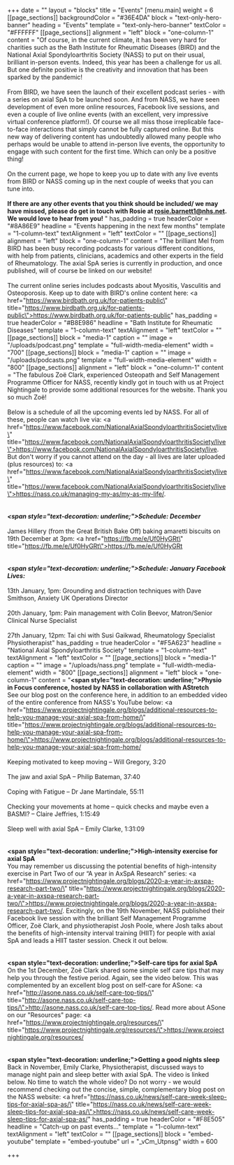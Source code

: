 +++
date = ""
layout = "blocks"
title = "Events"
[menu.main]
weight = 6
[[page_sections]]
backgroundColor = "#36E4DA"
block = "text-only-hero-banner"
heading = "Events"
template = "text-only-hero-banner"
textColor = "#FFFFFF"
[[page_sections]]
alignment = "left"
block = "one-column-1"
content = "Of course, in the current climate, it has been very hard for charities such as the Bath Institute for Rheumatic Diseases (BIRD) and the National Axial Spondyloarthritis Society (NASS) to put on their usual, brilliant in-person events. Indeed, this year has been a challenge for us all. But one definite positive is the creativity and innovation that has been sparked by the pandemic!<br><br>From BIRD, we have seen the launch of their excellent podcast series - with a series on axial SpA to be launched soon. And from NASS, we have seen development of even more online resources, Facebook live sessions, and even a couple of live online events (with an excellent, very impressive virtual conference platform!). Of course we all miss those irreplicable face-to-face interactions that simply cannot be fully captured online. But this new way of delivering content has undoubtedly allowed many people who perhaps would be unable to attend in-person live events, the opportunity to engage with such content for the first time. Which can only be a positive thing!<br><br>On the current page, we hope to keep you up to date with any live events from BIRD or NASS coming up in the next couple of weeks that you can tune into. <br><br><strong>If there are any other events that you think should be included/ we may have missed, please do get in touch with Rosie at rosie.barnett1@nhs.net. We would love to hear from you!</strong>  "
has_padding = true
headerColor = "#8A86E9"
headline = "Events happening in the next few months"
template = "1-column-text"
textAlignment = "left"
textColor = ""
[[page_sections]]
alignment = "left"
block = "one-column-1"
content = "The brilliant Mel from BIRD has been busy recording podcasts for various different conditions, with help from patients, clinicians, academics and other experts in the field of Rheumatology. The axial SpA series is currently in production, and once published, will of course be linked on our website!<br><br>The current online series includes podcasts about Myositis, Vasculitis and Osteoporosis. Keep up to date with BIRD's online content here: <a href=\"https://www.birdbath.org.uk/for-patients-public\" title=\"https://www.birdbath.org.uk/for-patients-public\">https://www.birdbath.org.uk/for-patients-public</a>"
has_padding = true
headerColor = "#B8E986"
headline = "Bath Institute for Rheumatic Diseases"
template = "1-column-text"
textAlignment = "left"
textColor = ""
[[page_sections]]
block = "media-1"
caption = ""
image = "/uploads/podcast.png"
template = "full-width-media-element"
width = "700"
[[page_sections]]
block = "media-1"
caption = ""
image = "/uploads/podcasts.png"
template = "full-width-media-element"
width = "800"
[[page_sections]]
alignment = "left"
block = "one-column-1"
content = "The fabulous Zoë Clark, experienced Osteopath and Self Management Programme Officer for NASS, recently kindly got in touch with us at Project Nightingale to provide some additional resources for the website. Thank you so much Zoë!<br><br>Below is a schedule of all the upcoming events led by NASS. For all of these, people can watch live via: <a href=\"https://www.facebook.com/NationalAxialSpondyloarthritisSociety/live\" title=\"https://www.facebook.com/NationalAxialSpondyloarthritisSociety/live\">https://www.facebook.com/NationalAxialSpondyloarthritisSociety/live</a>. But don't worry if you cannot attend on the day - all lives are later uploaded (plus resources) to: <a href=\"https://www.facebook.com/NationalAxialSpondyloarthritisSociety/live\" title=\"https://www.facebook.com/NationalAxialSpondyloarthritisSociety/live\">https://nass.co.uk/managing-my-as/my-as-my-life/</a>.<br><br><br><strong><em><span style=\"text-decoration: underline;\">Schedule: December</span></em></strong><br><br>James Hillery (from the Great British Bake Off) baking amaretti biscuits on 19th December at 3pm: <a href=\"https://fb.me/e/Uf0HyGRt\" title=\"https://fb.me/e/Uf0HyGRt\">https://fb.me/e/Uf0HyGRt</a> <br><br><br><strong><em><span style=\"text-decoration: underline;\">Schedule: January Facebook Lives:</span></em></strong><br><br>13th January, 1pm: Grounding and distraction techniques with Dave Smithson, Anxiety UK Operations Director<br><br>20th January, 1pm: Pain management with Colin Beevor, Matron/Senior Clinical Nurse Specialist<br><br>27th January, 12pm: Tai chi with Susi Gaikwad, Rheumatology Specialist Physiotherapist"
has_padding = true
headerColor = "#F5A623"
headline = "National Axial Spondyloarthritis Society"
template = "1-column-text"
textAlignment = "left"
textColor = ""
[[page_sections]]
block = "media-1"
caption = ""
image = "/uploads/nass.png"
template = "full-width-media-element"
width = "800"
[[page_sections]]
alignment = "left"
block = "one-column-1"
content = "<strong><span style=\"text-decoration: underline;\">Physio in Focus conference, hosted by NASS in collaboration with AStretch</span></strong><br>See our blog post on the conference here, in addition to an embedded video of the entire conference from NASS's YouTube below: <a href=\"https://www.projectnightingale.org/blogs/additional-resources-to-help-you-manage-your-axial-spa-from-home/\" title=\"https://www.projectnightingale.org/blogs/additional-resources-to-help-you-manage-your-axial-spa-from-home/\">https://www.projectnightingale.org/blogs/additional-resources-to-help-you-manage-your-axial-spa-from-home/</a><br><br>Keeping motivated to keep moving – Will Gregory, 3:20<br><br>The jaw and axial SpA – Philip Bateman, 37:40<br><br>Coping with Fatigue – Dr Jane Martindale, 55:11<br><br>Checking your movements at home – quick checks and maybe even a BASMI? – Claire Jeffries, 1:15:49<br><br>Sleep well with axial SpA – Emily Clarke, 1:31:09<br><br><br><strong><span style=\"text-decoration: underline;\">High-intensity exercise for axial SpA</span></strong><br>You may remember us discussing the potential benefits of high-intensity exercise in Part Two of our “A year in AxSpA Research” series: <a href=\"https://www.projectnightingale.org/blogs/2020-a-year-in-axspa-research-part-two/\" title=\"https://www.projectnightingale.org/blogs/2020-a-year-in-axspa-research-part-two/\">https://www.projectnightingale.org/blogs/2020-a-year-in-axspa-research-part-two/</a>. Excitingly, on the 19th November, NASS published their Facebook live session with the brilliant Self Management Programme Officer, Zoë Clark, and physiotherapist Josh Poole, where Josh talks about the benefits of high-intensity interval training (HIIT) for people with axial SpA and leads a HIIT taster session. Check it out below.<br><br><br><strong><span style=\"text-decoration: underline;\">Self-care tips for axial SpA</span></strong>  <br>On the 1st December, Zoë Clark shared some simple self care tips that may help you through the festive period. Again, see the video below. This was complemented by an excellent blog post on self-care for ASone: <a href=\"http://asone.nass.co.uk/self-care-top-tips/\" title=\"http://asone.nass.co.uk/self-care-top-tips/\">http://asone.nass.co.uk/self-care-top-tips/</a>. Read more about ASone on our \"Resources\" page: <a href=\"https://www.projectnightingale.org/resources/\" title=\"https://www.projectnightingale.org/resources/\">https://www.projectnightingale.org/resources/</a><br><br><br><strong><span style=\"text-decoration: underline;\">Getting a good nights sleep</span></strong><br>Back in November, Emily Clarke, Physiotherapist, discussed ways to manage night pain and sleep better with axial SpA. The video is linked below. No time to watch the whole video? Do not worry - we would recommend checking out the concise, simple, complementary blog post on the NASS website: <a href=\"https://nass.co.uk/news/self-care-week-sleep-tips-for-axial-spa-as/\" title=\"https://nass.co.uk/news/self-care-week-sleep-tips-for-axial-spa-as/\">https://nass.co.uk/news/self-care-week-sleep-tips-for-axial-spa-as/</a>"
has_padding = true
headerColor = "#F8E505"
headline = "Catch-up on past events..."
template = "1-column-text"
textAlignment = "left"
textColor = ""
[[page_sections]]
block = "embed-youtube"
template = "embed-youtube"
url = "_vCm_Utpnsg"
width = 600

+++
